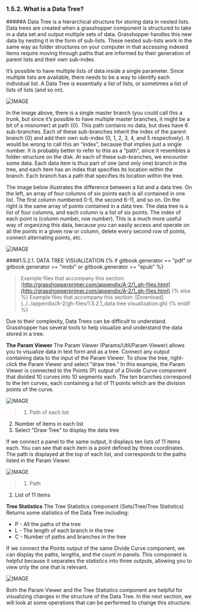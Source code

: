 ### 1.5.2. What is a Data Tree?

#####A Data Tree is a hierarchical structure for storing data in nested lists. Data trees are created when a grasshopper component is structured to take in a data set and output multiple sets of data. Grasshopper handles this new data by nesting it in the form of sub-lists. These nested sub-lists work in the same way as folder structures on your computer in that accessing indexed items require moving through paths that are informed by their generation of parent lists and their own sub-index.

It’s possible to have multiple lists of data inside a single parameter. Since multiple lists are available, there needs to be a way to identify each individual list. A Data Tree is essentially a list of lists, or sometimes a list of lists of lists (and so on).

![IMAGE](images/1-5-2/1-5-2_001-data-tree.png)

In the image above, there is a single master branch (you could call this a trunk, but since it’s possible to have multiple master branches, it might be a bit of a misnomer) at path {0}. This path contains no data, but does have 6 sub-branches. Each of these sub-branches inherit the index of the parent branch {0} and add their own sub-index (0, 1, 2, 3, 4, and 5 respectively). It would be wrong to call this an “index”, because that implies just a single number. It is probably better to refer to this as a “path”, since it resembles a folder-structure on the disk. At each of these sub-branches, we encounter some data. Each data item is thus part of
one (and only one) branch in the tree, and each item has an index that specifies its location within the branch. Each branch has a path that specifies its location within the tree.

The image below illustrates the difference between a list and a data tree. On the left, an array of four columns of six points each is all contained in one list. The first column numbered 0-5, the second 6-11, and so on. On the right is the same array of points contained in a data tree. The data tree is a list of four columns, and each column is a list of six points. The index of each point is (column number, row number). This is a much more useful way of organizing this data, because you can easily access and operate on all the points in a given row or column, delete every second row of points, connect alternating points, etc.

![IMAGE](images/1-5-2/1-5-2_002-list-data-tree.png)

####1.5.2.1. DATA TREE VISUALIZATION
{% if gitbook.generator == "pdf" or gitbook.generator == "mobi" or gitbook.generator == "epub" %}
>Example files that accompany this section: [http://grasshopperprimer.com/appendix/A-2/1_gh-files.html](http://grasshopperprimer.com/appendix/A-2/1_gh-files.html)
{% else %}
>Example files that accompany this section: [Download](../../appendix/A-2/gh-files/1.5.2.1_data tree visualization.gh)
{% endif %}

Due to their complexity, Data Trees can be difficult to understand. Grasshopper has several tools to help visualize and understand the data stored in a tree.

**The Param Viewer**
The Param Viewer (Params/Util/Param Viewer) allows you to visualize data in text form and as a tree. Connect any output containing data to the input of the Param Viewer. To show the tree, right-click the Param Viewer and select “draw tree.” In this example, the Param Viewer is connected to the Points (P) output of a Divide Curve component that divided 10 curves into 10 segments each. The ten branches correspond to the ten curves, each containing a list of 11 points which are the division points of the curve.

![IMAGE](images/1-5-2/1-5-2_003-param-viewer.png)
>1. Path of each list
2. Number of items in each list
3. Select "Draw Tree" to display the data tree

If we connect a panel to the same output, it displays ten lists of 11 items each. You can see that each item is a point defined by three coordinates. The path is displayed at the top of each list, and corresponds to the paths listed in the Param Viewer.

![IMAGE](images/1-5-2/1-5-2_004-panel-display.png)
>1. Path
2. List of 11 items

**Tree Statistics**
The Tree Statistics component (Sets/Tree/Tree Statistics) Returns some
statistics of the Data Tree including:
* P - All the paths of the tree
* L - The length of each branch in the tree
* C - Number of paths and branches in the tree

If we connect the Points output of the same Divide Curve component, we can display the paths, lengths, and the count in panels. This component is helpful because it separates the statistics into three outputs, allowing you to view only the one that is relevant.

![IMAGE](images/1-5-2/1-5-2_005-tree-stats.png)


Both the Param Viewer and the Tree Statistics component are helpful for visualizing changes in the structure of the Data Tree. In the next section, we will look at some operations that can be performed to change this structure.
